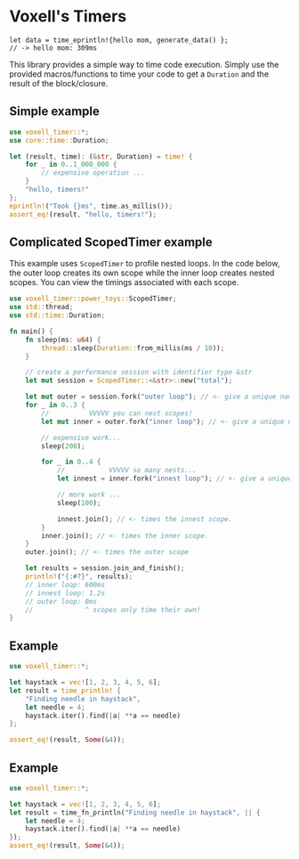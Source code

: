 # Voxell's Timers

```rust,ignore
let data = time_eprintln!{hello mom, generate_data() };
// -> hello mom: 309ms
```

This library provides a simple way to time code execution.
Simply use the provided macros/functions to time your code to get a `Duration` and the result of the block/closure.

## Simple example

```rust
use voxell_timer::*;
use core::time::Duration;

let (result, time): (&str, Duration) = time! {
    for _ in 0..1_000_000 {
        // expensive operation ...
    }
    "hello, timers!"
};
eprintln!("Took {}ms", time.as_millis());
assert_eq!(result, "hello, timers!");
```

## Complicated ScopedTimer example

This example uses `ScopedTimer` to profile nested loops. In the code below, the outer loop creates its own scope while the inner loop creates nested scopes. You can view the timings associated with each scope.

```rust
use voxell_timer::power_toys::ScopedTimer;
use std::thread;
use std::time::Duration;

fn main() {
    fn sleep(ms: u64) {
        thread::sleep(Duration::from_millis(ms / 10));
    }

    // create a performance session with identifier type &str
    let mut session = ScopedTimer::<&str>::new("total");

    let mut outer = session.fork("outer loop"); // <- give a unique name!
    for _ in 0..3 {
        //          VVVVV you can nest scopes!
        let mut inner = outer.fork("inner loop"); // <- give a unique name!

        // expensive work...
        sleep(200);

        for _ in 0..4 {
            //           VVVVV so many nests...
            let innest = inner.fork("innest loop"); // <- give a unique name!

            // more work ...
            sleep(100);

            innest.join(); // <- times the innest scope.
        }
        inner.join(); // <- times the inner scope.
    }
    outer.join(); // <- times the outer scope

    let results = session.join_and_finish();
    println!("{:#?}", results);
    // inner loop: 600ms
    // innest loop: 1.2s
    // outer loop: 0ms
    //             ^ scopes only time their own!
}
```

## Example

```rust
use voxell_timer::*;

let haystack = vec![1, 2, 3, 4, 5, 6];
let result = time_println! {
    "Finding needle in haystack",
    let needle = 4;
    haystack.iter().find(|a| **a == needle)
};

assert_eq!(result, Some(&4));
```

## Example

```rust
use voxell_timer::*;

let haystack = vec![1, 2, 3, 4, 5, 6];
let result = time_fn_println("Finding needle in haystack", || {
    let needle = 4;
    haystack.iter().find(|a| **a == needle)
});
assert_eq!(result, Some(&4));
```

